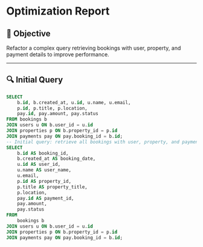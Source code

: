 # Optimization Report

## 🎯 Objective
Refactor a complex query retrieving bookings with user, property, and payment details to improve performance.

---

## 🔍 Initial Query
```sql
SELECT 
    b.id, b.created_at, u.id, u.name, u.email,
    p.id, p.title, p.location,
    pay.id, pay.amount, pay.status
FROM bookings b
JOIN users u ON b.user_id = u.id
JOIN properties p ON b.property_id = p.id
JOIN payments pay ON pay.booking_id = b.id;
-- Initial query: retrieve all bookings with user, property, and payment details
SELECT 
    b.id AS booking_id,
    b.created_at AS booking_date,
    u.id AS user_id,
    u.name AS user_name,
    u.email,
    p.id AS property_id,
    p.title AS property_title,
    p.location,
    pay.id AS payment_id,
    pay.amount,
    pay.status
FROM 
    bookings b
JOIN users u ON b.user_id = u.id
JOIN properties p ON b.property_id = p.id
JOIN payments pay ON pay.booking_id = b.id;

